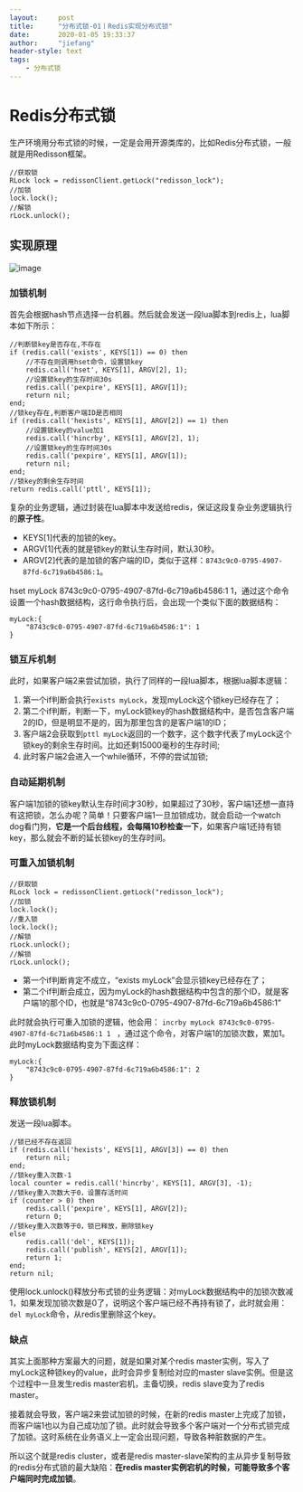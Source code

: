 ```yaml
---
layout:     post
title:      "分布式锁-01丨Redis实现分布式锁"
date:       2020-01-05 19:33:37
author:     "jiefang"
header-style: text
tags:
    - 分布式锁
---
```

# Redis分布式锁
生产环境用分布式锁的时候，一定是会用开源类库的，比如Redis分布式锁，一般就是用Redisson框架。

```
//获取锁
RLock lock = redissonClient.getLock("redisson_lock");
//加锁
lock.lock();
//解锁
rLock.unlock();
```
## 实现原理
![image](https://s2.ax1x.com/2020/01/05/lD0AOI.png)
### 加锁机制
首先会根据hash节点选择一台机器。然后就会发送一段lua脚本到redis上，lua脚本如下所示：
```
//判断锁key是否存在,不存在
if (redis.call('exists', KEYS[1]) == 0) then
    //不存在则调用hset命令，设置锁key
    redis.call('hset', KEYS[1], ARGV[2], 1);
    //设置锁key的生存时间30s
    redis.call('pexpire', KEYS[1], ARGV[1]);
    return nil;
end;
//锁key存在,判断客户端ID是否相同
if (redis.call('hexists', KEYS[1], ARGV[2]) == 1) then
    //设置锁key的value加1
    redis.call('hincrby', KEYS[1], ARGV[2], 1);
    //设置锁key的生存时间30s
    redis.call('pexpire', KEYS[1], ARGV[1]);
    return nil;
end;
//锁key的剩余生存时间
return redis.call('pttl', KEYS[1]);
```
复杂的业务逻辑，通过封装在lua脚本中发送给redis，保证这段复杂业务逻辑执行的**原子性**。

- KEYS[1]代表的加锁的key。
- ARGV[1]代表的就是锁key的默认生存时间，默认30秒。
- ARGV[2]代表的是加锁的客户端的ID，类似于这样：`8743c9c0-0795-4907-87fd-6c719a6b4586:1`。

hset myLock 8743c9c0-0795-4907-87fd-6c719a6b4586:1 1，通过这个命令设置一个hash数据结构，这行命令执行后，会出现一个类似下面的数据结构：
```
myLock:{
    "8743c9c0-0795-4907-87fd-6c719a6b4586:1": 1
}
```
### 锁互斥机制
此时，如果客户端2来尝试加锁，执行了同样的一段lua脚本，根据lua脚本逻辑：
1. 第一个if判断会执行`exists myLock`，发现myLock这个锁key已经存在了；
2. 第二个if判断，判断一下，myLock锁key的hash数据结构中，是否包含客户端2的ID，但是明显不是的，因为那里包含的是客户端1的ID；
3. 客户端2会获取到`pttl myLock`返回的一个数字，这个数字代表了myLock这个锁key的剩余生存时间。比如还剩15000毫秒的生存时间;
4. 此时客户端2会进入一个while循环，不停的尝试加锁;

### 自动延期机制
客户端1加锁的锁key默认生存时间才30秒，如果超过了30秒，客户端1还想一直持有这把锁，怎么办呢？简单！只要客户端1一旦加锁成功，就会启动一个watch dog看门狗，**它是一个后台线程，会每隔10秒检查一下**，如果客户端1还持有锁key，那么就会不断的延长锁key的生存时间。

### 可重入加锁机制
```
//获取锁
RLock lock = redissonClient.getLock("redisson_lock");
//加锁
lock.lock();
//重入锁
lock.lock();
//解锁
rLock.unlock();
//解锁
rLock.unlock();
```
- 第一个if判断肯定不成立，“exists myLock”会显示锁key已经存在了；
- 第二个if判断会成立，因为myLock的hash数据结构中包含的那个ID，就是客户端1的那个ID，也就是“8743c9c0-0795-4907-87fd-6c719a6b4586:1”

此时就会执行可重入加锁的逻辑，他会用：
`incrby myLock 8743c9c0-0795-4907-87fd-6c71a6b4586:1 1 ` ，通过这个命令，对客户端1的加锁次数，累加1。此时myLock数据结构变为下面这样：
```
myLock:{
    "8743c9c0-0795-4907-87fd-6c719a6b4586:1": 2
}
```
### 释放锁机制
发送一段lua脚本。
```
//锁已经不存在返回
if (redis.call('hexists', KEYS[1], ARGV[3]) == 0) then 
    return nil;
end; 
//锁key重入次数-1
local counter = redis.call('hincrby', KEYS[1], ARGV[3], -1);
//锁key重入次数大于0，设置存活时间
if (counter > 0) then 
    redis.call('pexpire', KEYS[1], ARGV[2]);
    return 0;
//锁key重入次数等于0，锁已释放，删除锁key
else
    redis.call('del', KEYS[1]);
    redis.call('publish', KEYS[2], ARGV[1]);
    return 1;
end;
return nil;
```
使用lock.unlock()释放分布式锁的业务逻辑：对myLock数据结构中的加锁次数减1，如果发现加锁次数是0了，说明这个客户端已经不再持有锁了，此时就会用：`del myLock`命令，从redis里删除这个key。

### 缺点
其实上面那种方案最大的问题，就是如果对某个redis master实例，写入了myLock这种锁key的value，此时会异步复制给对应的master slave实例。但是这个过程中一旦发生redis master宕机，主备切换，redis slave变为了redis master。

接着就会导致，客户端2来尝试加锁的时候，在新的redis master上完成了加锁，而客户端1也以为自己成功加了锁。此时就会导致多个客户端对一个分布式锁完成了加锁。这时系统在业务语义上一定会出现问题，导致各种脏数据的产生。

所以这个就是redis cluster，或者是redis master-slave架构的主从异步复制导致的redis分布式锁的最大缺陷：**在redis master实例宕机的时候，可能导致多个客户端同时完成加锁**。
